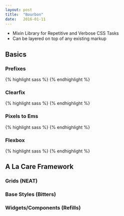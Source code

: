 ```yaml
---
layout: post
title:  "Bourbon"
date:   2016-01-11
---
```


* Mixin Library for Repetitive and Verbose CSS Tasks
* Can be layered on top of any existing markup

## Basics
### Prefixes
{% highlight sass %}
{% endhighlight %}

### Clearfix
{% highlight sass %}
{% endhighlight %}

### Pixels to Ems
{% highlight sass %}
{% endhighlight %}

### Flexbox
{% highlight sass %}
{% endhighlight %}

## A La Care Framework

### Grids (NEAT)

### Base Styles (Bitters)

### Widgets/Components (Refills)
